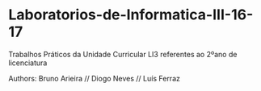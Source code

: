 # Laboratorios-de-Informatica-III-16-17
Trabalhos Práticos da Unidade Curricular LI3 referentes ao 2ºano de licenciatura

Authors: Bruno Arieira // Diogo Neves // Luís Ferraz
